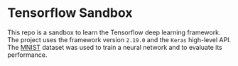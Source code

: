 # Tensorflow Sandbox

This repo is a sandbox to learn the Tensorflow deep learning framework. The project uses the framework version `2.19.0` and the `Keras` high-level API. The [MNIST](https://en.m.wikipedia.org/wiki/MNIST_database) dataset was used to train a neural network and to evaluate its performance.
